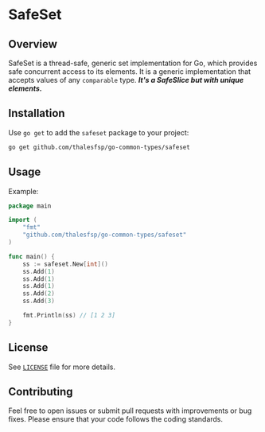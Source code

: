# SafeSet

## Overview

SafeSet is a thread-safe, generic set implementation for Go, which provides safe concurrent access to its elements. It is a generic implementation that accepts values of any `comparable` type. ***It's a SafeSlice but with unique elements.***

## Installation

Use `go get` to add the `safeset` package to your project:

```sh
go get github.com/thalesfsp/go-common-types/safeset
```

## Usage

Example:

```go
package main

import (
	"fmt"
	"github.com/thalesfsp/go-common-types/safeset"
)

func main() {
	ss := safeset.New[int]()
	ss.Add(1)
	ss.Add(1)
	ss.Add(1)
	ss.Add(2)
	ss.Add(3)

	fmt.Println(ss) // [1 2 3]
}
```

## License

See [`LICENSE`](LICENSE) file for more details.

## Contributing

Feel free to open issues or submit pull requests with improvements or bug fixes. Please ensure that your code follows the coding standards.
